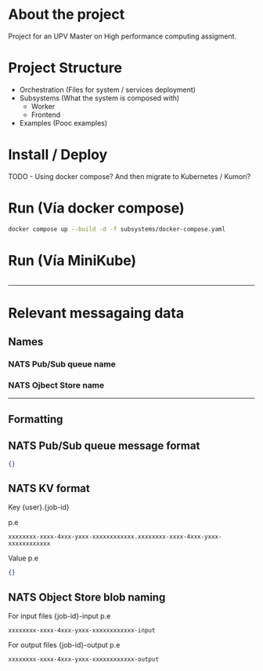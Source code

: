 # About the project

Project for an UPV Master on High performance computing assigment.

# Project Structure

- Orchestration (Files for system / services deployment)
- Subsystems (What the system is composed with)
  - Worker
  - Frontend
- Examples (Pooc examples)

# Install / Deploy
TODO - Using docker compose? And then migrate to Kubernetes / Kumori?

# Run (Vía docker compose)

```bash
docker compose up --build -d -f subsystems/docker-compose.yaml
```

# Run (Vía MiniKube)
```bash

```
---
# Relevant messagaing data
## Names
### NATS Pub/Sub queue name
### NATS Ojbect Store name
---
## Formatting
## NATS Pub/Sub queue message format
```json
{}
```
## NATS KV format
Key {user}.{job-id}

p.e
```
xxxxxxxx-xxxx-4xxx-yxxx-xxxxxxxxxxxx.xxxxxxxx-xxxx-4xxx-yxxx-xxxxxxxxxxxx
```

Value
p.e
```json
{}
```
## NATS Object Store blob naming
For input files {job-id}-input
p.e
```
xxxxxxxx-xxxx-4xxx-yxxx-xxxxxxxxxxxx-input
```
For output files {job-id}-output
p.e
```
xxxxxxxx-xxxx-4xxx-yxxx-xxxxxxxxxxxx-output
```
